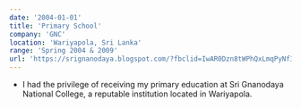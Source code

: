 ```yaml
---
date: '2004-01-01'
title: 'Primary School'
company: 'GNC'
location: 'Wariyapola, Sri Lanka'
range: 'Spring 2004 & 2009'
url: 'https://srignanodaya.blogspot.com/?fbclid=IwAR0Dzn8tWPhQxLmqPyNfITDSq_we0puBV1Vq257_PIdY_c5HaP9JsJuDPVk'
---
```


- I had the privilege of receiving my primary education at Sri Gnanodaya National College, a reputable institution located in Wariyapola.
